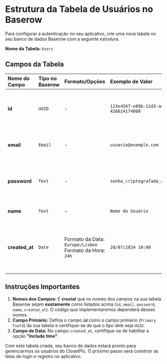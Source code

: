 # Estrutura da Tabela de Usuários no Baserow

Para configurar a autenticação no seu aplicativo, crie uma nova tabela no seu banco de dados Baserow com a seguinte estrutura.

**Nome da Tabela:** `Users`

## Campos da Tabela

| Nome do Campo | Tipo no Baserow | Formato/Opções                                             | Exemplo de Valor                      | Notas                                                                   |
| :------------ | :-------------- | :--------------------------------------------------------- | :------------------------------------ | :---------------------------------------------------------------------- |
| **id**        | `UUID`          | -                                                          | `123e4567-e89b-12d3-a456-426614174000` | **(Campo Primário)** Use o tipo UUID para garantir um ID único.         |
| **email**     | `Email`         | -                                                          | `usuario@exemplo.com`                 | O endereço de e-mail do usuário. Será usado para o login.               |
| **password**  | `Text`          | -                                                          | `senha_criptografada_aqui`            | Armazenará a senha do usuário após ser criptografada (hashed).          |
| **name**      | `Text`          | -                                                          | `Nome do Usuário`                     | O nome de exibição do usuário.                                          |
| **created_at**| `Date`          | Formato da Data: `Europe/Lisbon` <br> Formato da Hora: `24h` | `28/07/2024 10:00`                    | Habilite "Include time". Registrará quando a conta do usuário foi criada. |


## Instruções Importantes

1.  **Nomes dos Campos:** É **crucial** que os nomes dos campos na sua tabela Baserow sejam **exatamente** como listados acima (`id`, `email`, `password`, `name`, `created_at`). O código que implementaremos dependerá desses nomes.
2.  **Campo Primário:** Defina o campo **`id`** como o campo primário (`Primary Field`) da sua tabela e certifique-se de que o tipo dele seja `UUID`.
3.  **Campo de Data:** No campo `created_at`, certifique-se de habilitar a opção **"Include time"**.

Com esta tabela criada, seu banco de dados estará pronto para gerenciarmos os usuários do ClosetPic. O próximo passo será construir as telas de login e registro no aplicativo.